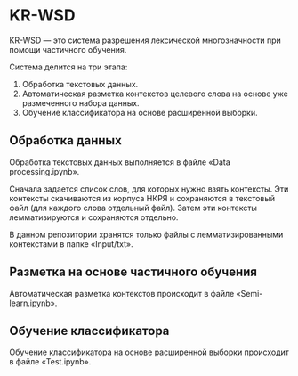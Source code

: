 # KR-WSD

KR-WSD — это система разрешения лексической многозначности при помощи частичного обучения.

Система делится на три этапа:

1. Обработка текстовых данных.
2. Автоматическая разметка контекстов целевого слова на основе уже размеченного набора данных.
3. Обучение классификатора на основе расширенной выборки.

## Обработка данных

Обработка текстовых данных выполняется в файле «Data processing.ipynb».

Сначала задается список слов, для которых нужно взять контексты. Эти контексты скачиваются из корпуса НКРЯ и сохраняются в текстовый файл (для каждого слова отдельный файл).
Затем эти контексты лемматизируются и сохраняются отдельно.

В данном репозитории хранятся только файлы с лемматизированными контекстами в папке «Input/txt».

## Разметка на основе частичного обучения

Автоматическая разметка контекстов происходит в файле «Semi-learn.ipynb».

## Обучение классификатора 

Обучение классификатора на основе расширенной выборки происходит в файле «Test.ipynb».